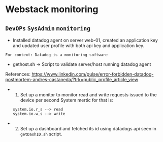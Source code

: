 # Webstack monitoring
## `DevOPs` `SysAdmin` `monitoring`

* Installed datadog agent on server web-01, created an application key and updated user profile with both api key and application key.

```
For context: Datadog is a monitoring software
```

* gethost.sh -> Script to validate server/host running datadog agent

References: https://www.linkedin.com/pulse/error-forbidden-datadog-postmortem-andres-castaneda/?trk=public_profile_article_view

* 1) Set up a monitor to monitor read and write requests issued to the device per second
	System mertic for that is:
	```
	system.io.r_s --> read
	system.io.w_s --> write
	```

* 2) Set up a dashboard and fetched its id using datadogs api
	seen in `getDashID.sh` script.
